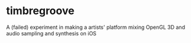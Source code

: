 timbregroove
============

A (failed) experiment in making a artists' platform mixing OpenGL 3D and audio sampling and synthesis on iOS
